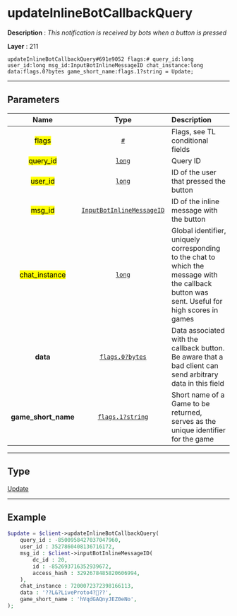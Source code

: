 # updateInlineBotCallbackQuery

**Description** : *This notification is received by bots when a button is pressed*

**Layer** : 211

```tl
updateInlineBotCallbackQuery#691e9052 flags:# query_id:long user_id:long msg_id:InputBotInlineMessageID chat_instance:long data:flags.0?bytes game_short_name:flags.1?string = Update;
```

---

## Parameters

| Name | Type | Description |
| :---: | :---: | :--- |
| <mark>flags</mark> | [`#`](type/#) | Flags, see TL conditional fields |
| <mark>query_id</mark> | [`long`](type/long) | Query ID |
| <mark>user_id</mark> | [`long`](type/long) | ID of the user that pressed the button |
| <mark>msg_id</mark> | [`InputBotInlineMessageID`](type/InputBotInlineMessageID) | ID of the inline message with the button |
| <mark>chat_instance</mark> | [`long`](type/long) | Global identifier, uniquely corresponding to the chat to which the message with the callback button was sent. Useful for high scores in games |
| **data** | [`flags.0?bytes`](type/bytes) | Data associated with the callback button. Be aware that a bad client can send arbitrary data in this field |
| **game_short_name** | [`flags.1?string`](type/string) | Short name of a Game to be returned, serves as the unique identifier for the game |

---

## Type

[Update](type/Update)

---

## Example

```php
$update = $client->updateInlineBotCallbackQuery(
	query_id : -8500958427037047960,
	user_id : 3527860408136716172,
	msg_id : $client->inputBotInlineMessageID(
		dc_id : 20,
		id : -852693716352939672,
		access_hash : 3292678485820606994,
	),
	chat_instance : 7200072372398166113,
	data : '??L&?LiveProto4???',
	game_short_name : 'hVqdGAQnyJEZ0eNo',
);
```